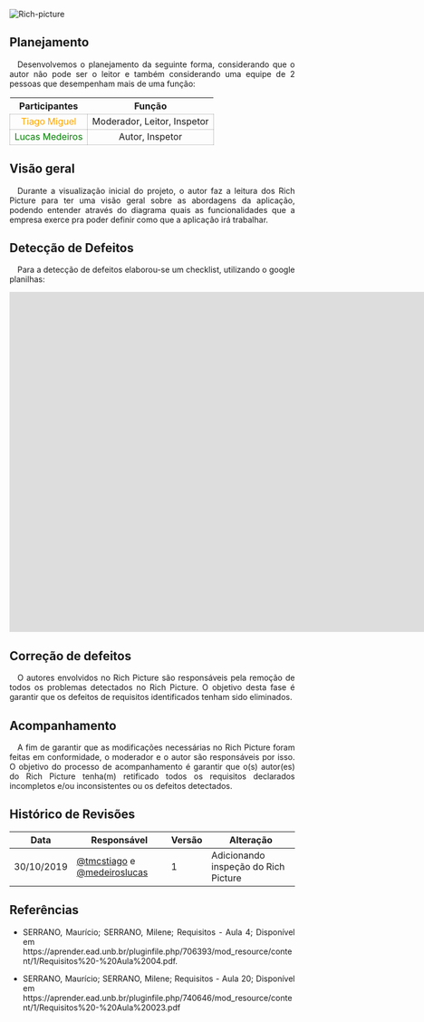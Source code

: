 ![Rich-picture](../../../img/sherlock.png)

## **Planejamento**
<p align="justify">&emsp;Desenvolvemos o planejamento da seguinte forma, considerando que o autor não pode ser o leitor e também considerando uma equipe de 2 pessoas que desempenham mais de uma função:</p>

<table>
    <thead>
        <tr>
            <th>Participantes</th>
            <th>Função</th>
        </tr>
    </thead>
    <tbody >
        <tr>
            <td style="vertical-align: middle;text-align:center;border: 0.5px solid rgba(0,0,0,0.2);"><span style="color:orange">Tiago Miguel</span></td>
            <td style="vertical-align: middle;text-align:center;border: 0.5px solid rgba(0,0,0,0.2);">Moderador, Leitor, Inspetor</td>
        </tr>
        <tr>
            <td style="vertical-align: middle;text-align:center;border: 0.5px solid rgba(0,0,0,0.2);"><span style="color:green">Lucas Medeiros</span></td>
            <td style="vertical-align: middle;text-align:center;border: 0.5px solid rgba(0,0,0,0.2);">Autor, Inspetor</td>
        </tr>            
    </tbody>
</table>


## **Visão geral**
<p align="justify">&emsp;Durante a visualização inicial do projeto, o autor faz a leitura dos Rich Picture para ter uma visão geral sobre as abordagens da aplicação, podendo entender através do diagrama quais as funcionalidades que a empresa exerce pra poder definir como que a aplicação irá trabalhar.</p> 

## **Detecção de Defeitos**
<p align="justify">&emsp;Para a detecção de defeitos elaborou-se um checklist, utilizando o google planilhas:</p>

<p align="center">
    <iframe src="https://docs.google.com/spreadsheets/d/e/2PACX-1vRJq7HD4DlLFEXk5Yll7OGr7xiDpPBxZcmkgJce5Rj3KpyYyPTXttqbLva4bHAsCfPr7twDmwmYSqKn/pubhtml?gid=0&amp;single=true&amp;widget=true&amp;headers=false" frameborder="0" width="3000" height="600" allowfullscreen="true"e mozallowfullscreen="tru" webkitallowfullscreen="true">
    </iframe>
</p>

## **Correção de defeitos**
<p align="justify">&emsp;O autores envolvidos no Rich Picture são responsáveis pela remoção de todos os problemas detectados no Rich Picture. O objetivo desta fase é garantir que os defeitos de requisitos identificados tenham sido eliminados.</p>

## **Acompanhamento**
<p align="justify">&emsp;A fim de garantir que as modificações necessárias no Rich Picture foram feitas em conformidade, o moderador e o autor são responsáveis por isso. O objetivo do processo de acompanhamento é garantir que o(s) autor(es) do Rich Picture tenha(m) retificado todos os requisitos declarados incompletos e/ou inconsistentes ou os defeitos detectados.</p>

## **Histórico de Revisões**

| Data       | Responsável                                        | Versão | Alteração                                                                            |
| ---------- | -------------------------------------------------- | ------ | ------------------------------------------------------------------------------------ |
| 30/10/2019 | [@tmcstiago](https://github.com/tmcstiago) e [@medeiroslucas](https://github.com/medeiroslucas) | 1      | Adicionando inspeção do Rich Picture|

## **Referências**
 * <p align="justify">SERRANO, Maurício; SERRANO, Milene; Requisitos - Aula 4; Disponível em https://aprender.ead.unb.br/pluginfile.php/706393/mod_resource/content/1/Requisitos%20-%20Aula%2004.pdf.</p>
* <p align="justify">SERRANO, Maurício; SERRANO, Milene; Requisitos - Aula 20; Disponível em https://aprender.ead.unb.br/pluginfile.php/740646/mod_resource/content/1/Requisitos%20-%20Aula%20023.pdf</p>